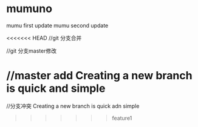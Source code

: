 # mumuno
mumu first update
mumu second update

<<<<<<< HEAD
//git 分支合并

//git 分支master修改

//master add
Creating a new branch is quick and simple
=======
//分支冲突
Creating a new branch is quick adn simple
>>>>>>> feature1
